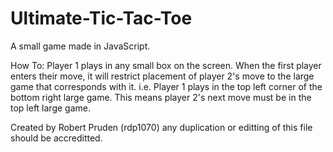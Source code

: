 # Ultimate-Tic-Tac-Toe
A small game made in JavaScript. 

How To: 
Player 1 plays in any small box on the screen. When the first player enters their move, 
it will restrict placement of player 2's move to the large game that corresponds with it. 
i.e. Player 1 plays in the top left corner of the bottom right large game. This means player
2's next move must be in the top left large game. 

Created by Robert Pruden (rdp1070) any duplication or editting of this file should be accreditted. 
